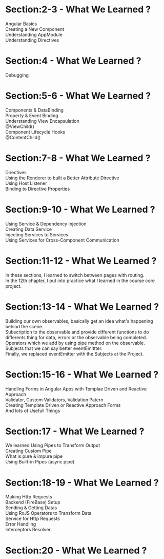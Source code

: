 # Section:2-3 - What We Learned ?
Angular Basics <br>
Creating a New Component <br>
Understanding AppModule <br>
Understanding Directives <br>

# Section:4 - What We Learned ?
Debugging
# Section:5-6 - What We Learned ?
Components & DataBinding <br>
Property & Event Binding <br>
Understanding View Encapsulation <br>
@ViewChild() <br>
Component Lifecycle Hooks <br>
@ContentChild() 
# Section:7-8 - What We Learned ?
Directives <br>
Using the Renderer to built a Better Attribute Directive <br>
Using Host Listener <br>
Binding to Directive Properties
# Section:9-10 - What We Learned ?
Using Service & Dependency Injection <br>
Creating Data Service <br>
Injecting Services to Services <br>
Using Services for Cross-Component Communication
# Section:11-12 - What We Learned ?

In these sections, I learned to switch between pages with routing. <br>
 In the 12th chapter, I put into practice what I learned in the course core project.
# Section:13-14 - What We Learned ?

Building our own observables, basically get an idea what's happening behind the scene. <br>
Subscription to the observable and provide different functions to do differents thing for data, errors or the observable being completed. <br>
Operators which we add by using pipe method on the observable. <br>
Subjects that we can say better eventEmittter. <br>
Finally, we replaced eventEmitter with the Subjects at the Project.
# Section:15-16 - What We Learned ?
Handling Forms in Angular Apps with Templae Driven and Reactive Approach <br>
Validator, Custom Validators, Validation Patern <br>
Creating Template Driven or Reactive Approach Forms <br>
And lots of Usefull Things
# Section:17 - What We Learned ?
We learned Using Pipes to Transform Output <br>
Creating Custom Pipe <br>
What is pure & impure pipe <br>
Using Built-in Pipes (async pipe)

# Section:18-19 - What We Learned ?
Making Http Requests <br>
Backend (FireBase) Setup <br>
Sending & Getting Datas <br>
Using RxJS Operators to Transform Data <br>
Service for Http Requests <br>
Error Handling <br>
Interceptors
Resolver

# Section:20 - What We Learned ?